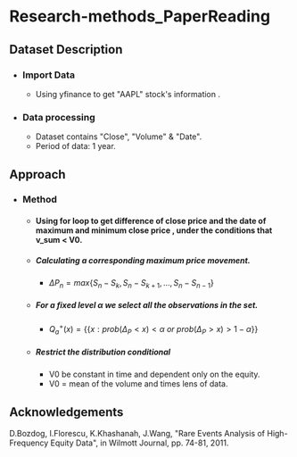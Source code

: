 # Research-methods_PaperReading

## Dataset Description
- ### Import Data
    - Using yfinance to get "AAPL" stock's information .
- ### Data processing
    - Dataset contains "Close", "Volume" & "Date".
    - Period of data: 1 year.
## Approach
-   ### Method
    -   #### Using for loop to get difference of close price and the date of maximum and minimum close price , under the conditions that v_sum < V0.
    -   ##### Calculating a corresponding maximum price movement.
        -   $\Delta P_n = max \lbrace S_n - S_k, S_n - S_{k+1}, ..., S_n - S_{n-1} \rbrace$ 
    -   ##### For a fixed level α we select all the observations in the set.
        -   $Q_{a}^{+}\left ( x \right ) = \lbrace \{ x:prob\left ( \Delta_{P}< x\right )< \alpha \ or\ prob\left ( \Delta_{P}>  x\right )>         1 - \alpha  \rbrace \}$
    -   ##### Restrict the distribution conditional
        -    V0 be constant in time and dependent only on the equity.
        -    V0 = mean of the volume and times lens of data.

## Acknowledgements
D.Bozdog, I.Florescu, K.Khashanah, J.Wang, "Rare Events Analysis of High-Frequency Equity Data", in Wilmott Journal, pp. 74-81, 2011.
